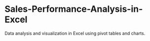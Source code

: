 # Sales-Performance-Analysis-in-Excel
Data analysis and visualization in Excel using pivot tables and charts.
